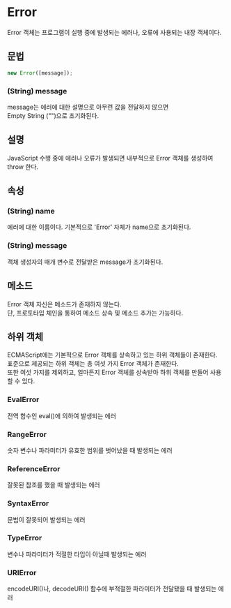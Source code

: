 # Error
Error 객체는 프로그램이 실행 중에 발생되는 에러나, 오류에 사용되는 내장 객체이다.

## 문법
```js
new Error([message]);
```
### (String) message
message는 에러에 대한 설명으로 아무런 값을 전달하지 않으면  
Empty String ("")으로 초기화된다.

## 설명
JavaScript 수행 중에 에러나 오류가 발생되면 내부적으로 Error 객체를 생성하여 throw 한다.

## 속성
### (String) name
에러에 대한 이름이다. 기본적으로 'Error' 자체가 name으로 초기화된다.

### (String) message
객체 생성자의 매개 변수로 전달받은 message가 초기화된다.

## 메소드
Error 객체 자신은 메소드가 존재하지 않는다.  
단, 프로토타입 체인을 통하여 메소드 상속 및 메소드 추가는 가능하다.

## 하위 객체
ECMAScript에는 기본적으로 Error 객체를 상속하고 있는 하위 객체들이 존재한다.  
표준으로 제공되는 하위 객체는 총 여섯 가지 Error 객체가 존재한다.  
또한 여섯 가지를 제외하고, 얼마든지 Error 객체를 상속받아 하위 객체를 만들어 사용할 수 있다.

### EvalError
전역 함수인 eval()에 의하여 발생되는 에러

### RangeError
숫자 변수나 파라미터가 유효한 범위를 벗어났을 때 발생되는 에러

### ReferenceError
잘못된 참조를 했을 때 발생되는 에러

### SyntaxError
문법이 잘못되어 발생되는 에러

### TypeError
변수나 파라미터가 적절한 타입이 아닐때 발생되는 에러

### URIError
encodeURI()나, decodeURI() 함수에 부적절한 파라미터가 전달됐을 때 발생되는 에러